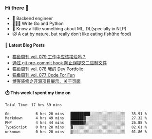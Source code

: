 ### Hi there 👋

- 🔧 Backend engineer
- 👨🏻‍💻 Write Go and Python
- 🔭 Know a little something about ML, DL(specially in NLP)
- 🐱 A cat by nature, but really don’t like eating fish(the food)

#### 📖 Latest Blog Posts
<!-- BLOG-POST-LIST:START -->
- [猫鱼周刊 vol. 079 工作中应该摆烂吗？](https://ameow.xyz/archives/weekly-079)
- [通过 git pre-commit hook 防止误提交二进制文件](https://ameow.xyz/archives/prevent-commiting-binaries-with-pre-commit-hook)
- [猫鱼周刊 vol. 078 我的 Dev Portfolio](https://ameow.xyz/archives/weekly-078)
- [猫鱼周刊 vol. 077 Code For Fun](https://ameow.xyz/archives/weekly-077)
- [博客装修之开源项目展示、关于页面](https://ameow.xyz/archives/blog-maintenance-showcase-and-about)
<!-- BLOG-POST-LIST:END -->

#### ⏱️ This week I spent my time on
<!--START_SECTION:waka-->

```txt
Total Time: 17 hrs 39 mins

Go            6 hrs 20 mins   █████████░░░░░░░░░░░░░░░░   35.91 %
Markdown      4 hrs 49 mins   ██████▓░░░░░░░░░░░░░░░░░░   27.32 %
PHP           4 hrs 44 mins   ██████▓░░░░░░░░░░░░░░░░░░   26.88 %
TypeScript    0 hrs 28 mins   ▓░░░░░░░░░░░░░░░░░░░░░░░░   02.61 %
unknown       0 hrs 20 mins   ▒░░░░░░░░░░░░░░░░░░░░░░░░   01.86 %
```

<!--END_SECTION:waka-->

<!--
**LeslieLeung/LeslieLeung** is a ✨ _special_ ✨ repository because its `README.md` (this file) appears on your GitHub profile.

Here are some ideas to get you started:

- 🔭 I’m currently working on ...
- 🌱 I’m currently learning ...
- 👯 I’m looking to collaborate on ...
- 🤔 I’m looking for help with ...
- 💬 Ask me about ...
- 📫 How to reach me: ...
- 😄 Pronouns: ...
- ⚡ Fun fact: ...
-->
